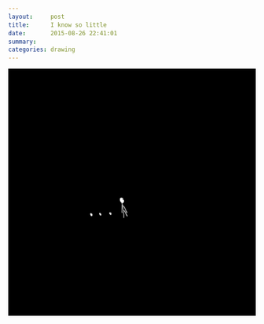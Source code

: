 ```yaml
---
layout:     post
title:      I know so little
date:       2015-08-26 22:41:01
summary:    
categories: drawing
---
```

![I know so little](/images/_diary/I-know-so-little.png "photophobia")
